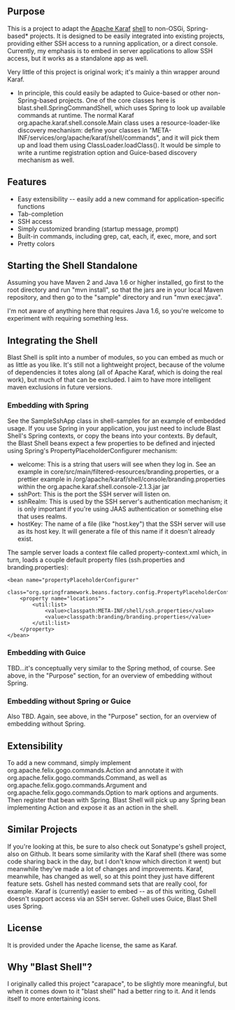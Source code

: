 Purpose
-------

This is a project to adapt the [Apache Karaf][karaf] [shell][karaf-shell] to non-OSGi, Spring-based* projects.
It is designed to be easily integrated into existing projects, providing either SSH access to a running application, 
or a direct console. Currently, my emphasis is to embed in server applications to allow SSH access, but it works as a
standalone app as well.

Very little of this project is original work; it's mainly a thin wrapper around Karaf.

* In principle, this could easily be adapted to Guice-based or other non-Spring-based projects. One of the core classes
here is blast.shell.SpringCommandShell, which uses Spring to look up available commands at runtime. The normal Karaf
org.apache.karaf.shell.console.Main class uses a resource-loader-like discovery mechanism: define your classes in
"META-INF/services/org/apache/karaf/shell/commands", and it will pick them up and load them using ClassLoader.loadClass().
It would be simple to write a runtime registration option and Guice-based discovery mechanism as well.

Features
--------

* Easy extensibility -- easily add a new command for application-specific functions
* Tab-completion
* SSH access
* Simply customized branding (startup message, prompt)
* Built-in commands, including grep, cat, each, if, exec, more, and sort
* Pretty colors


[karaf]: http://felix.apache.org/site/apache-felix-karaf.html
[karaf-shell]: http://felix.apache.org/site/41-console-and-commands.html


Starting the Shell Standalone
-----------------------------

Assuming you have Maven 2 and Java 1.6 or higher installed, go first to the root directory and run "mvn install", so that the jars are in your local Maven repository, and then go to the "sample" directory and run "mvn exec:java".

I'm not aware of anything here that requires Java 1.6, so you're welcome to experiment with requiring something less.

Integrating the Shell
--------------------

Blast Shell is split into a number of modules, so you can embed as much or as little as you like. It's still not a lightweight
project, because of the volume of dependencies it totes along (all of Apache Karaf, which is doing the real work), but
much of that can be excluded.  I aim to have more intelligent maven exclusions in future versions.

### Embedding with Spring

See the SampleSshApp class in shell-samples for an example of embedded usage.  If you use Spring in your application,
you just need to include Blast Shell's Spring contexts, or copy the beans into your contexts.
By default, the Blast Shell beans expect a few properties to be defined and injected using Spring's PropertyPlaceholderConfigurer mechanism:

* welcome:  This is a string that users will see when they log in.  See an example in core/src/main/filtered-resources/branding.properties, or a prettier example in /org/apache/karaf/shell/console/branding.properties within the org.apache.karaf.shell.console-2.1.3.jar jar
* sshPort:  This is the port the SSH server will listen on.
* sshRealm:  This is used by the SSH server's authentication mechanism; it is only important if you're using JAAS authentication or something else that uses realms.
* hostKey:  The name of a file (like "host.key") that the SSH server will use as its host key.  It will generate a file of this name if it doesn't already exist.

The sample server loads a context file called property-context.xml which, in turn, loads a couple default property files (ssh.properties and branding.properties):

    <bean name="propertyPlaceholderConfigurer"
          class="org.springframework.beans.factory.config.PropertyPlaceholderConfigurer">
        <property name="locations">
            <util:list>
                <value>classpath:META-INF/shell/ssh.properties</value>
                <value>classpath:branding/branding.properties</value>
            </util:list>
        </property>
    </bean>

### Embedding with Guice
TBD...it's conceptually very similar to the Spring method, of course.
See above, in the "Purpose" section, for an overview of embedding without Spring.

### Embedding without Spring or Guice
Also TBD.  Again, see above, in the "Purpose" section, for an overview of embedding without Spring.


Extensibility
-------------
To add a new command, simply implement org.apache.felix.gogo.commands.Action and annotate it with org.apache.felix.gogo.commands.Command, as well as org.apache.felix.gogo.commands.Argument and org.apache.felix.gogo.commands.Option to mark options and arguments. 
Then register that bean with Spring.  Blast Shell will pick up any Spring bean implementing Action and expose it as an
action in the shell.


Similar Projects
----------------
If you're looking at this, be sure to also check out Sonatype's gshell project, also on Github. It bears some similarity
with the Karaf shell (there was some code sharing back in the day, but I don't know which direction it went) but meanwhile
they've made a lot of changes and improvements. Karaf, meanwhile, has changed as well, so at this point they just have
different feature sets.  Gshell has nested command sets that are really cool, for example. Karaf is (currently) easier to
embed -- as of this writing, Gshell doesn't support access via an SSH server. Gshell uses Guice, Blast Shell uses Spring.


License
-------

It is provided under the Apache license, the same as Karaf.

Why "Blast Shell"? 
------------------

I originally called this project "carapace", to be slightly more meaningful, but when it comes down to it "blast shell" had a better ring to it. And it lends itself to more entertaining icons. 

